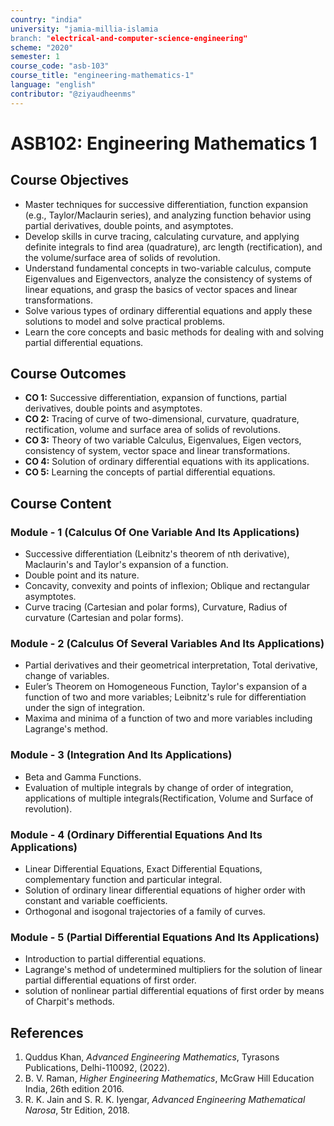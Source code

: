 ```yaml
---
country: "india"
university: "jamia-millia-islamia
branch: "electrical-and-computer-science-engineering"
scheme: "2020"
semester: 1
course_code: "asb-103"
course_title: "engineering-mathematics-1"
language: "english"
contributor: "@ziyaudheenms"
---
```



# ASB102: Engineering Mathematics 1

## Course Objectives
* Master techniques for successive differentiation, function expansion (e.g., Taylor/Maclaurin series), and analyzing function behavior using partial derivatives, double points, and asymptotes.
* Develop skills in curve tracing, calculating curvature, and applying definite integrals to find area (quadrature), arc length (rectification), and the volume/surface area of solids of revolution.
* Understand fundamental concepts in two-variable calculus, compute Eigenvalues and Eigenvectors, analyze the consistency of systems of linear equations, and grasp the basics of vector spaces and linear transformations.
* Solve various types of ordinary differential equations and apply these solutions to model and solve practical problems.
* Learn the core concepts and basic methods for dealing with and solving partial differential equations.

## Course Outcomes
* **CO 1:** Successive differentiation, expansion of functions, partial derivatives, double points and asymptotes.
* **CO 2:** Tracing of curve of two-dimensional, curvature, quadrature, rectification, volume and surface
area of solids of revolutions.
* **CO 3:** Theory of two variable Calculus, Eigenvalues, Eigen vectors, consistency of system, vector space and linear transformations.
* **CO 4:** Solution of ordinary differential equations with its applications. 
* **CO 5:** Learning the concepts of partial differential equations. 

## Course Content

### Module - 1 (Calculus Of One Variable And Its Applications)
* Successive differentiation (Leibnitz's theorem of nth derivative), Maclaurin's and Taylor's expansion of a function.
* Double point and its nature. 
* Concavity, convexity and points of inflexion; Oblique and rectangular asymptotes. 
* Curve tracing (Cartesian and polar forms), Curvature, Radius of curvature (Cartesian and polar forms).

### Module - 2 (Calculus Of Several Variables And Its Applications)
* Partial derivatives and their geometrical interpretation, Total derivative, change of variables.
* Euler’s Theorem on Homogeneous Function, Taylor's expansion of a function of two and more variables; Leibnitz's rule for differentiation under the sign of integration.
*  Maxima and minima of a function of two and more variables including Lagrange's method.

### Module - 3 (Integration And Its Applications)
* Beta and Gamma Functions.
* Evaluation of multiple integrals by change of order of integration, applications of multiple integrals(Rectification, Volume and Surface of revolution).

### Module - 4 (Ordinary Differential Equations And Its Applications)
* Linear Differential Equations, Exact Differential Equations, complementary function and particular integral.
* Solution of ordinary linear differential equations of higher order with constant and variable coefficients.
* Orthogonal and isogonal trajectories of a family of curves.

### Module - 5 (Partial Differential Equations And Its Applications)
* Introduction to partial differential equations.
* Lagrange's method of undetermined multipliers for the solution of linear partial differential equations of first order.
* solution of nonlinear partial differential equations of first order by means of Charpit's methods.


## References
1. Quddus Khan, *Advanced Engineering Mathematics*, Tyrasons Publications, Delhi-110092, (2022).  
2. B. V. Raman, *Higher Engineering Mathematics*, McGraw Hill Education India, 26th edition 2016.
3. R. K. Jain and S. R. K. Iyengar, *Advanced Engineering Mathematical Narosa*, 5tr Edition, 2018.  
